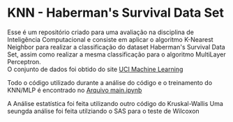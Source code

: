 # KNN - Haberman's Survival Data Set

Esse é um repositório criado para uma avaliação na disciplina de Inteligência Computacional e consiste em aplicar
o algoritmo K-Nearest Neighbor para realizar a classificação do dataset Haberman's Survival Data Set, assim como realizar a mesma classificação para o algoritmo MultiLayer Perceptron.
</br>
O conjunto de dados foi obtido do site [UCI Machine Learning](https://archive.ics.uci.edu/ml/datasets/Haberman%27s+Survival)

Todo o código utilizado durante a análise do código e o treinamento do KNN/MLP é encontrado no [Arquivo main.ipynb](https://github.com/mauro-moura/haberman-knn/blob/main/main.ipynb)

A Análise estatística foi feita utilizando outro código do Kruskal-Wallis
Uma seungda análise foi feita utilziando o SAS para o teste de Wilcoxon
